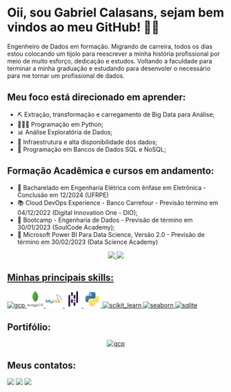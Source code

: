 # Oii, sou Gabriel Calasans, sejam bem vindos ao meu GitHub! 🙂👋

Engenheiro de Dados em formação. Migrando de carreira, todos os dias estou colocando um tijolo para reescrever a minha história profissional por meio de muito esforço, dedicação e estudos. Voltando a faculdade para terminar a minha graduação e estudando para desenvoler o necessário para me tornar um profissional de dados.

## Meu foco está direcionado em aprender:
- ⛏ Extração, transformação e carregamento de Big Data para Análise; 
- 👨🏻‍💻 Programação em Python; 
- 📊 Análise Exploratória de Dados; 
- 🔎 Infraestrutura e alta disponibilidade dos dados; 
- 🎲 Programação em Bancos de Dados SQL e NoSQL; 

## Formação Acadêmica e cursos em andamento:
- 📖 Bacharelado em Engenharia Elétrica com ênfase em Eletrônica - Conclusão em 12/2024 (UFRPE)
- 📚 Cloud DevOps Experience - Banco Carrefour - Previsão término em 04/12/2022 (Digital Innovation One - DIO);
- 📘 Bootcamp - Engenharia de Dados - Previsão de término em 30/01/2023 (SoulCode Academy);
- 📓 Microsoft Power BI Para Data Science, Versão 2.0 - Previsão de término em 30/02/2023 (Data Science Academy)

<div align="center">
  <a href="https://github.com/AndersonGabrielCalasans">
  <img height="160em" src="https://github-readme-stats.vercel.app/api?username=AndersonGabrielCalasans&show_icons=true&theme=ligth&include_all_commits=true&count_private=true"/>
  <img height="160em" src="https://github-readme-stats.vercel.app/api/top-langs/?username=AndersonGabrielCalasans&layout=compact&langs_count=7&theme=ligth"/>
</div>
 
  
<h2 align="left">Minhas principais skills:</h2>
<p align="left"> <a href="https://cloud.google.com" target="_blank" rel="noreferrer"> <img src="https://www.vectorlogo.zone/logos/google_cloud/google_cloud-icon.svg" alt="gcp" width="40" height="40"/> </a> <a href="https://www.mongodb.com/" target="_blank" rel="noreferrer"> <img src="https://raw.githubusercontent.com/devicons/devicon/master/icons/mongodb/mongodb-original-wordmark.svg" alt="mongodb" width="40" height="40"/> </a> <a href="https://www.mysql.com/" target="_blank" rel="noreferrer"> <img src="https://raw.githubusercontent.com/devicons/devicon/master/icons/mysql/mysql-original-wordmark.svg" alt="mysql" width="40" height="40"/> </a> <a href="https://pandas.pydata.org/" target="_blank" rel="noreferrer"> <img src="https://raw.githubusercontent.com/devicons/devicon/2ae2a900d2f041da66e950e4d48052658d850630/icons/pandas/pandas-original.svg" alt="pandas" width="40" height="40"/> </a> <a href="https://www.python.org" target="_blank" rel="noreferrer"> <img src="https://raw.githubusercontent.com/devicons/devicon/master/icons/python/python-original.svg" alt="python" width="40" height="40"/> </a> <a href="https://scikit-learn.org/" target="_blank" rel="noreferrer"> <img src="https://upload.wikimedia.org/wikipedia/commons/0/05/Scikit_learn_logo_small.svg" alt="scikit_learn" width="40" height="40"/> </a> <a href="https://seaborn.pydata.org/" target="_blank" rel="noreferrer"> <img src="https://seaborn.pydata.org/_images/logo-mark-lightbg.svg" alt="seaborn" width="40" height="40"/> </a> <a href="https://www.sqlite.org/" target="_blank" rel="noreferrer"> <img src="https://www.vectorlogo.zone/logos/sqlite/sqlite-icon.svg" alt="sqlite" width="40" height="40"/> </a> </p>

  </div>
  
  <h2 align="left">Portifólio:</h2>
  <p align="center"> <a href="https://app.powerbi.com/view?r=eyJrIjoiYmQzNzFiNTItOTg2Zi00OGU0LTkwN2UtZWEyY2NkMGQyNjM4IiwidCI6ImY2MjE3YjlhLTNhZWMtNGJkMi04Y2E1LTkwMTY3Mzk3OTdlOCJ9&pageName=ReportSection" target="_blank" rel="noreferrer"> <img src="https://app.powerbi.com/view?r=eyJrIjoiYmQzNzFiNTItOTg2Zi00OGU0LTkwN2UtZWEyY2NkMGQyNjM4IiwidCI6ImY2MjE3YjlhLTNhZWMtNGJkMi04Y2E1LTkwMTY3Mzk3OTdlOCJ9&pageName=ReportSection" alt="gcp" width="600" height="373.5"/> </a>

</div>
  

<h2 align="left">Meus contatos:</h2>  
<div align="left">
 <a href="https://www.linkedin.com/in/anderson-gabriel-calasans-10ab26196/" target="_blank"><img src="https://img.shields.io/badge/-LinkedIn-%230077B5?style=for-the-badge&logo=linkedin&logoColor=white" target="_blank"></a> 
 <a href="https://discord.gg/28eNzremaY" target="_blank"><img src="https://img.shields.io/badge/Discord-7289DA?style=for-the-badge&logo=discord&logoColor=white" target="_blank"></a> 
 <a href = "mailto:andersongabriel08@gmail.com"><img src="https://img.shields.io/badge/-Gmail-%23333?style=for-the-badge&logo=gmail&logoColor=white" target="_blank"></a>
  </div>
